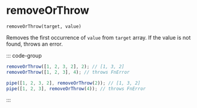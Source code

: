 # removeOrThrow

`removeOrThrow(target, value)`

Removes the first occurrence of `value` from `target` array. If the value is not found, throws an error.

::: code-group

```ts [data-first]
removeOrThrow([1, 2, 3, 2], 2); // [1, 3, 2]
removeOrThrow([1, 2, 3], 4); // throws FnError
```

```ts [data-last]
pipe([1, 2, 3, 2], removeOrThrow(2)); // [1, 3, 2]
pipe([1, 2, 3], removeOrThrow(4)); // throws FnError
```

:::
